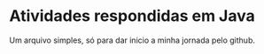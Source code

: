 # Atividades respondidas em Java
Um arquivo simples, só para dar inicio a minha jornada pelo github.
